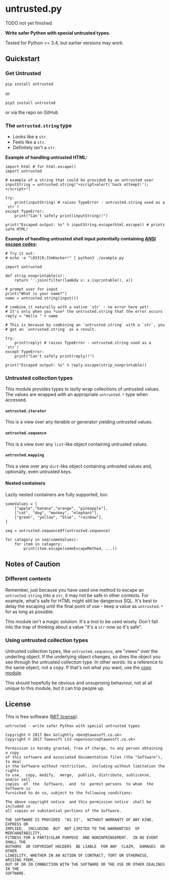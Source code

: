 # untrusted.py

TODO not yet finished


**Write safer Python with special untrusted types.**

Tested for Python >= 3.4, but earlier versions may work.

## Quickstart

### Get Untrusted

    pip install untrusted

or

    pip3 install untrusted

or via the repo on GitHub


### The `untrusted.string` type

* Looks like a `str`.
* Feels like a `str`.
* Definitely isn't a `str`.

**Example of handling untrusted HTML:**


    import html # for html.escape()
    import untrusted

    # example of a string that could be provided by an untrusted user
    inputString = untrusted.string("<script>alert('hack attempt!');</script>")

    try:
        print(inputString) # raises TypeError - untrusted.string used as a `str`!
    except TypeError:
        print("Can't safely print(inputString)!")

    print("Escaped output: %s" % inputString.escape(html.escape)) # prints safe HTML!


**Example of handling untrusted shell input potentially containing [ANSI escape codes](https://en.wikipedia.org/wiki/ANSI_escape_code):**


    # Try it out:
    # echo -e "\033[0;31mHacker!" | python3 ./example.py

    import untrusted

    def strip_nonprintable(x):
        return ''.join(filter(lambda x: x.isprintable(), x))

    # prompt user for input
    print("What is your name?")
    name = untrusted.string(input())

    # combine it naturally with a native `str` - no error here yet!
    # It's only when you *use* the untrusted.string that the error occurs
    reply = "Hello " + name

    # This is because by combining an `untrusted.string` with a `str`, you
    # get an `untrusted.string` as a result.

    try:
        print(reply) # raises TypeError - untrusted.string used as a `str`!
    except TypeError:
        print("Can't safely print(reply)!")

    print("Escaped output: %s" % reply.escape(strip_nonprintable))


### Untrusted collection types

This module provides types to lazily wrap collections of untrusted values.
The values are wrapped with an appropriate `untrusted.*` type when accessed.

#### `untrusted.iterator`

This is a view over any iterable or generator yielding untrusted values.

#### `untrusted.sequence`

This is a view over any `list`-like object containing untrusted values.

#### `untrusted.mapping`

This a view over any `dict`-like object containing untrusted values and,
optionally, even untrusted keys.

#### Nested containers

Lazily nested containers are fully supported, too:

    someValues = [
        ["apple","banana","orange", "pineapple"],
        ["cat", "dog", "monkey", "elephant"],
        ["green", "yellow", "blue", "rainbow"],
    ]

    seq = untrusted.sequenceOf(untrusted.sequence)

    for catagory in seq(someValues):
        for item in catagory:
            print(item.escape(someEscapeMethod, ...))



## Notes of Caution

### Different contexts

Remember, just because you have used one method to escape an `untrusted.string`
into a `str`, it may not be safe in other contexts. For example, what's safe
for HTML might still be dangerous SQL. It's best to delay the escaping until
the final point of use - keep a value as `untrusted.*` for as long as possible.

This module isn't a magic solution. It's a tool to be used wisely. Don't fall
into the trap of thinking about a value "it's a `str` now so it's safe".


### Using untrusted collection types

Untrusted collection types, like `untrusted.sequence`, are "views" over the
underling object. If the underlying object changes, so does the object you
see through the untrusted collection type. In other words: its a reference
to the same object, not a copy. If that's not what you want, use the
[copy module](https://docs.python.org/3.4/library/copy.html).

This should hopefully be obvious and unsuprising behaviour, not at all unique
to this module, but it can trip people up.


## License

This is free software ([MIT license](https://www.tawesoft.co.uk/kb/article/mit-license-faq)).

    untrusted - write safer Python with special untrusted types

    Copyright © 2017 Ben Golightly <ben@tawesoft.co.uk>
    Copyright © 2017 Tawesoft Ltd <opensource@tawesoft.co.uk>

    Permission is hereby granted, free of charge, to any person obtaining a copy
    of this software and associated documentation files (the "Software"), to deal
    in the Software without restriction,  including without limitation the rights
    to use,  copy, modify,  merge,  publish, distribute, sublicense,  and/or sell
    copies  of  the  Software,  and  to  permit persons  to whom  the Software is
    furnished to do so, subject to the following conditions:

    The above copyright notice  and this permission notice  shall be  included in
    all copies or substantial portions of the Software.

    THE SOFTWARE IS PROVIDED  "AS IS",  WITHOUT WARRANTY OF ANY KIND,  EXPRESS OR
    IMPLIED,  INCLUDING  BUT  NOT LIMITED TO THE WARRANTIES  OF  MERCHANTABILITY,
    FITNESS FOR A PARTICULAR PURPOSE  AND NONINFRINGEMENT.  IN NO EVENT SHALL THE
    AUTHORS  OR COPYRIGHT HOLDERS  BE LIABLE  FOR ANY  CLAIM,  DAMAGES  OR  OTHER
    LIABILITY, WHETHER IN AN ACTION OF CONTRACT, TORT OR OTHERWISE, ARISING FROM,
    OUT OF OR IN CONNECTION WITH THE SOFTWARE OR THE USE OR OTHER DEALINGS IN THE
    SOFTWARE.

